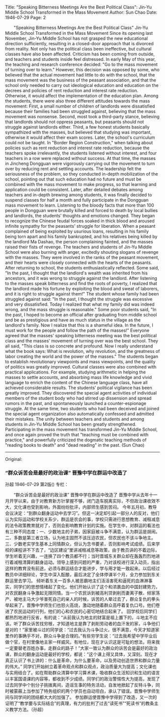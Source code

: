 Title: "Speaking Bitterness Meetings Are the Best Political Class": Jin-Yu Middle School Transformed in the Mass Movement
Author: Sun Chao
Date: 1946-07-29
Page: 2

　　"Speaking Bitterness Meetings Are the Best Political Class"
    Jin-Yu Middle School Transformed in the Mass Movement
    Since its opening last November, Jin-Yu Middle School has not grasped the new educational direction sufficiently, resulting in a closed-door approach that is divorced from reality. Not only has the political class been ineffective, but cultural classes have also been affected. Criticism has been coming from outside, and teachers and students inside feel distressed.
    In early May of this year, the teaching and research conference decided: "Go to the mass movement of turning over to learn." However, this decision was opposed by some, who believed that the actual movement had little to do with the school, that the mass movement was the business of the peasant association, and that the school only needed to carry out ideological education and education on the decrees and policies of rent reduction and interest rate reduction. Otherwise, it would affect the implementation of the education plan. Among the students, there were also three different attitudes towards the mass movement: First, a small number of children of landlords were dissatisfied because their families had been struggled against, believing that the mass movement was nonsense. Second, most took a third-party stance, believing that landlords should not oppress peasants, but peasants should not struggle against landlords either. Third, a few honest students basically sympathized with the masses, but believed that studying was important, otherwise it would affect their exam scores. Later, the school's curriculum could not be taught. In "Border Region Construction," when talking about policies such as rent reduction and interest rate reduction, because the teachers spoke irrelevantly, the students listened without interest, and four teachers in a row were replaced without success. At that time, the masses in Jincheng Dongguan were vigorously carrying out the movement to turn over by reducing rent and settling accounts. The leadership felt the seriousness of the problem, so they conducted in-depth mobilization of the school, pointing out that such education had no future and must be combined with the mass movement to make progress, so that learning and application could be consistent. Later, after detailed debates among teachers and in-depth brewing among students, it was finally decided to suspend classes for half a month and fully participate in the Dongguan mass movement to learn.
    Listening to the bloody facts that more than 100 people in Dongguan were brutally killed and forced to death by local bullies and landlords, the students' thoughts and emotions changed. They began to recognize the Chinese feudal forces soaked in thick blood and aroused infinite sympathy for the peasants' struggle for liberation. When a peasant complained of being exploited by usurious loans, resulting in his family being torn apart and his family bankrupted, and his relatives being killed by the landlord Ma Dashao, the person complaining fainted, and the masses raised their fists of revenge. The teachers and students of Jin-Yu Middle School were also burning with anger, excitedly shouting slogans of revenge with the masses. They were involved in the ranks of the peasant movement, and their hearts were closely connected with the hearts of the peasants.
    After returning to school, the students enthusiastically reflected. Some said, "In the past, I thought that the landlord's wealth was inherited from his ancestors, and it was wrong to struggle against the landlord. After listening to the masses speak bitterness and find the roots of poverty, I realized that the landlord made his fortune by exploiting the blood and sweat of laborers, and it is right to struggle against them!" The student whose family had been struggled against said: "In the past, I thought the struggle was excessive and very dissatisfied. Today I realized that what my family did was indeed wrong, and the mass struggle is reasonable." Some poor students said, "In the past, I hoped to become an official after graduating from middle school and be as prestigious and have as much status in the village as the landlord's family. Now I realize that this is a shameful idea. In the future, I must work for the people and follow the path of the masses!" Everyone agreed that the masses' speaking bitterness meeting was the best political class and the masses' movement of turning over was the best school. They all said, "This class is so concrete and profound. Now I really understand what the book says: What is revolution, why revolution, and the greatness of labor creating the world and the power of the masses."
    The students began to establish revolutionary viewpoints and mass viewpoints, and the quality of politics was greatly improved. Cultural classes were also combined with practical applications. For example, studying arithmetic in helping the masses to settle accounts, and absorbing mass life knowledge and vivid language to enrich the content of the Chinese language class, have all achieved considerable results. The students' political vigilance has been greatly improved. They discovered the special agent activities of individual members of the student body who had stirred up dissension and spread rumors in the past, and spontaneously launched a counter-espionage struggle. At the same time, two students who had been deceived and joined the special agent organization also automatically confessed and admitted their mistakes. The unity between teachers and students and among students in Jin-Yu Middle School has been greatly strengthened.
    Participating in the mass movement has transformed Jin-Yu Middle School, and once again proved the truth that "teaching must be combined with practice," and powerfully criticized the dogmatic teaching methods of "reading books to death" and "dead reading" in the past. (Sun Chao)



<hr /> 

Original: 


### “群众诉苦会是最好的政治课”  晋豫中学在群运中改造了
孙超
1946-07-29
第2版()
专栏：

　　“群众诉苦会是最好的政治课”
    晋豫中学在群运中改造了
    晋豫中学从去年十一月开学以来，由于对教育新方针掌握不够，闭门造车脱离实际，不但政治课收效不大，文化课也受到影响，外面纷纷批评，内部师生感到苦闷。
    今年五月初，教导会议决定：“到群众翻身运动中去学习”。但这一决定却引起一部分人的反对，他们认为实际运动和学校关系少，群运是农会的事，学校只需进行思想教育、减租减息的法令政策教育就对了，否则会影响教育计划的实施。在学生中，对群运的看法也有三种不同态度：一、少数地主的子弟，因家庭被斗争不满意，认为群运是胡闹。二、多数是第三者立场，认为地主固然不该压迫农民，但农民也不该斗争地主。三、少数老实学生基本上同情群众，但认为念书要紧，否则影响考试成绩。后来学校的课程讲不下去了，“边区建设”里讲减租减息等政策，由于教员讲的不着边际，学生听着无兴趣，一连换了四个教员都不行；当时晋城东关群众却在轰轰烈烈地进行着减租清算的翻身运动。领导上感到问题的严重，乃对该校进行深入动员，指出这样的教育没有前途，必须与群运结合才能进步，学与用才能一致起来。以后经过教员中详细辩论，学生中深入酝酿，最后决定了全体停课半个月，全力参加到东关群运里去学习。
    倾听着东关一百多人被恶霸地主们活活害死和逼死的血淋淋事实，同学们的思想情绪起了变化。他们开始认识了这个和浓裹血的中国封建势力，对农民翻身斗争激起无限同情。当一个农民诉到被高利贷剥削而妻离子散、倾家荡产、被地主马大少爷害死自己的亲人的时候，诉苦的人晕过去了，群众复仇的拳头举起来了。晋豫中学师生们也怒火高烧，激动地随着群众高呼着复仇口号。他们卷进了农民运动的行列，他们的心和农民的心密切地结合起来了。
    回学校后同学们都热烈地进行反省，有的说：“从前我认为地主的财富是祖上置下的，斗地主不应该。听了群众诉苦找穷根，才知道地主是靠了剥削劳动者的血汗发的家，斗争他们是对的！”家里被斗过的同学说：“过去我认为斗争过火，很不满意，今天才知道家里作的事确乎不对，群众斗争是合理的。”有些穷学生说：“过去我希望中学毕业后做个官，在村里像地主家一样威风，有地位，现在才认识这是可耻的想法，将来我一定要替老百姓办事，走群众的路子！”大家一致认为群众的诉苦会是最好的政治课，群众的翻身运动是最好的学校，都说：“这个课上得又具体，又深刻。现在才真正认识了书上讲的：什么是革命，为什么要革命，以及劳动创造世界和群众力量的伟大。”
    同学们开始树立着革命观点和群众观点，政治质量大为提高；文化课也与实用结合了。如在帮助群众清算中学习算术课，吸收群众生活知识和生动的语言以丰富国语课的内容等，都收到不少成绩。同学们的政治警惕性大为提高，发现了过去同学中个别分子挑拨离间，造谣生事的特务活动，自发地掀起了反特斗争，同时被蒙蔽上当参加了特务组织的两个学员也自动坦白，承认了错误。晋豫中学师生间与同学间的团结都大大的加强了。
    参加群运使晋豫中学得到了改造，又一次的证明了“教学要与实际结合”的真理，有力的批判了过去“读死书”“死读书”的教条主义教学方法。（孙超）
